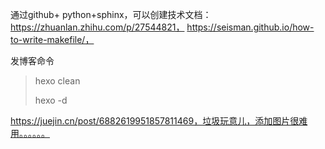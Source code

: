 通过github+ python+sphinx，可以创建技术文档： https://zhuanlan.zhihu.com/p/27544821， https://seisman.github.io/how-to-write-makefile/， 

发博客命令

>   hexo clean
>
>   hexo -d

https://juejin.cn/post/6882619951857811469，垃圾玩意儿，添加图片很难用。。。。。。

